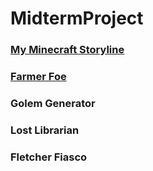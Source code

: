 # MidtermProject

### [My Minecraft Storyline](Storyline.md)
### [Farmer Foe](FarmerFoe.md)
### Golem Generator
### Lost Librarian
### Fletcher Fiasco
